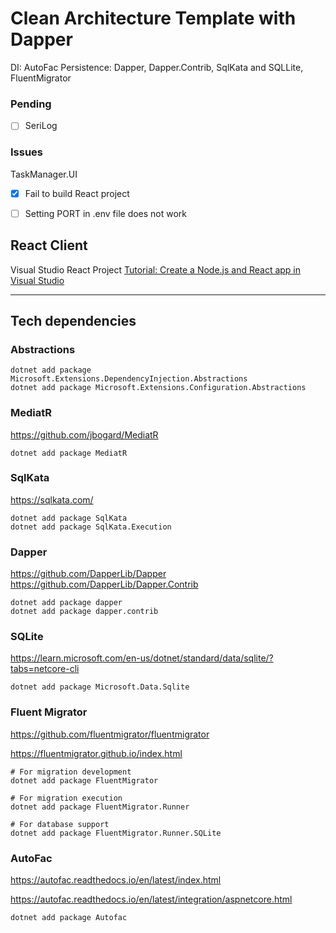 
# Clean Architecture Template with Dapper


DI: AutoFac
Persistence: Dapper, Dapper.Contrib, SqlKata and SQLLite, FluentMigrator

### Pending
- [ ] SeriLog


### Issues

TaskManager.UI
- [x] Fail to build React project
- [ ] Setting PORT in .env file does not work


## React Client


Visual Studio React Project
[Tutorial: Create a Node.js and React app in Visual Studio](https://learn.microsoft.com/en-us/visualstudio/javascript/tutorial-nodejs-with-react-and-jsx?view=vs-2022)


---



## Tech dependencies

### Abstractions

```shell
dotnet add package Microsoft.Extensions.DependencyInjection.Abstractions
dotnet add package Microsoft.Extensions.Configuration.Abstractions
```

### MediatR
https://github.com/jbogard/MediatR
```shell
dotnet add package MediatR
```

### SqlKata
https://sqlkata.com/

```shell
dotnet add package SqlKata
dotnet add package SqlKata.Execution
```

### Dapper
https://github.com/DapperLib/Dapper
https://github.com/DapperLib/Dapper.Contrib

```shell
dotnet add package dapper
dotnet add package dapper.contrib
```

### SQLite
https://learn.microsoft.com/en-us/dotnet/standard/data/sqlite/?tabs=netcore-cli

```shell
dotnet add package Microsoft.Data.Sqlite
```

### Fluent Migrator

https://github.com/fluentmigrator/fluentmigrator

https://fluentmigrator.github.io/index.html

```shell
# For migration development
dotnet add package FluentMigrator

# For migration execution
dotnet add package FluentMigrator.Runner

# For database support
dotnet add package FluentMigrator.Runner.SQLite
```

### AutoFac

https://autofac.readthedocs.io/en/latest/index.html

https://autofac.readthedocs.io/en/latest/integration/aspnetcore.html


```shell
dotnet add package Autofac
```
